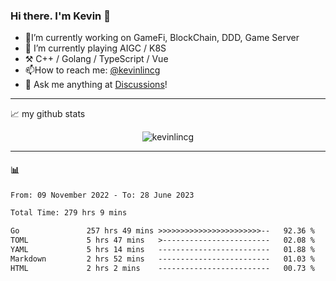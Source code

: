 ### Hi there. I'm Kevin 👋

- 🔭I’m currently working on GameFi, BlockChain, DDD, Game Server
- 🌱 I’m currently playing AIGC / K8S
-   :hammer_and_pick: C++ / Golang / TypeScript / Vue
- 📫How to reach me: [@kevinlincg](https://twitter.com/kevinlincg) 
-   :thought_balloon: Ask me anything at [Discussions](https://github.com/kevinlincg/kevinlincg/discussions/new)!

---

📈 my github stats

<p align="center"> <img src="https://github-readme-stats-ouuan.vercel.app/api?username=kevinlincg&theme=dark&show_icons=true&count_private=true" alt="kevinlincg" />

---

#### :bar_chart: 

<!--START_SECTION:waka-->

```txt
From: 09 November 2022 - To: 28 June 2023

Total Time: 279 hrs 9 mins

Go               257 hrs 49 mins >>>>>>>>>>>>>>>>>>>>>>>--   92.36 %
TOML             5 hrs 47 mins   >------------------------   02.08 %
YAML             5 hrs 14 mins   -------------------------   01.88 %
Markdown         2 hrs 52 mins   -------------------------   01.03 %
HTML             2 hrs 2 mins    -------------------------   00.73 %
```

<!--END_SECTION:waka-->
